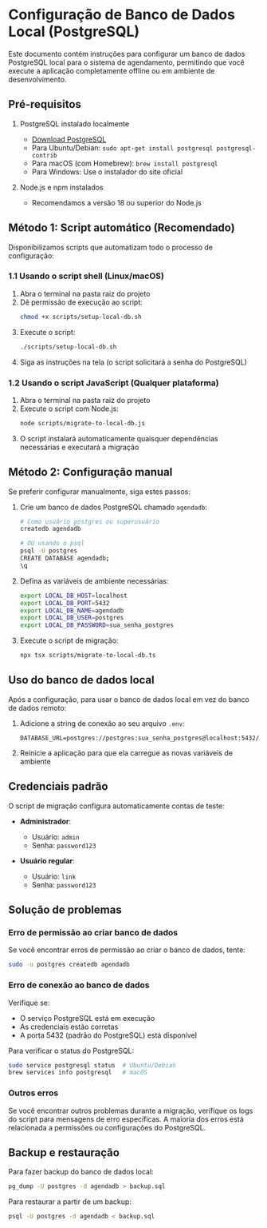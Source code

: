 # Configuração de Banco de Dados Local (PostgreSQL)

Este documento contém instruções para configurar um banco de dados PostgreSQL local para o sistema de agendamento, permitindo que você execute a aplicação completamente offline ou em ambiente de desenvolvimento.

## Pré-requisitos

1. PostgreSQL instalado localmente
   - [Download PostgreSQL](https://www.postgresql.org/download/)
   - Para Ubuntu/Debian: `sudo apt-get install postgresql postgresql-contrib`
   - Para macOS (com Homebrew): `brew install postgresql`
   - Para Windows: Use o instalador do site oficial

2. Node.js e npm instalados
   - Recomendamos a versão 18 ou superior do Node.js

## Método 1: Script automático (Recomendado)

Disponibilizamos scripts que automatizam todo o processo de configuração:

### 1.1 Usando o script shell (Linux/macOS)

1. Abra o terminal na pasta raiz do projeto
2. Dê permissão de execução ao script:
   ```bash
   chmod +x scripts/setup-local-db.sh
   ```
3. Execute o script:
   ```bash
   ./scripts/setup-local-db.sh
   ```
4. Siga as instruções na tela (o script solicitará a senha do PostgreSQL)

### 1.2 Usando o script JavaScript (Qualquer plataforma)

1. Abra o terminal na pasta raiz do projeto
2. Execute o script com Node.js:
   ```bash
   node scripts/migrate-to-local-db.js
   ```
3. O script instalará automaticamente quaisquer dependências necessárias e executará a migração

## Método 2: Configuração manual

Se preferir configurar manualmente, siga estes passos:

1. Crie um banco de dados PostgreSQL chamado `agendadb`:
   ```bash
   # Como usuário postgres ou superusuário
   createdb agendadb
   
   # OU usando o psql
   psql -U postgres
   CREATE DATABASE agendadb;
   \q
   ```

2. Defina as variáveis de ambiente necessárias:
   ```bash
   export LOCAL_DB_HOST=localhost
   export LOCAL_DB_PORT=5432
   export LOCAL_DB_NAME=agendadb
   export LOCAL_DB_USER=postgres
   export LOCAL_DB_PASSWORD=sua_senha_postgres
   ```

3. Execute o script de migração:
   ```bash
   npx tsx scripts/migrate-to-local-db.ts
   ```

## Uso do banco de dados local

Após a configuração, para usar o banco de dados local em vez do banco de dados remoto:

1. Adicione a string de conexão ao seu arquivo `.env`:
   ```
   DATABASE_URL=postgres://postgres:sua_senha_postgres@localhost:5432/agendadb
   ```

2. Reinicie a aplicação para que ela carregue as novas variáveis de ambiente

## Credenciais padrão

O script de migração configura automaticamente contas de teste:

- **Administrador**: 
  - Usuário: `admin`
  - Senha: `password123`

- **Usuário regular**: 
  - Usuário: `link`
  - Senha: `password123`

## Solução de problemas

### Erro de permissão ao criar banco de dados

Se você encontrar erros de permissão ao criar o banco de dados, tente:

```bash
sudo -u postgres createdb agendadb
```

### Erro de conexão ao banco de dados

Verifique se:
- O serviço PostgreSQL está em execução
- As credenciais estão corretas
- A porta 5432 (padrão do PostgreSQL) está disponível

Para verificar o status do PostgreSQL:
```bash
sudo service postgresql status  # Ubuntu/Debian
brew services info postgresql   # macOS
```

### Outros erros

Se você encontrar outros problemas durante a migração, verifique os logs do script para mensagens de erro específicas. A maioria dos erros está relacionada a permissões ou configurações do PostgreSQL.

## Backup e restauração

Para fazer backup do banco de dados local:

```bash
pg_dump -U postgres -d agendadb > backup.sql
```

Para restaurar a partir de um backup:

```bash
psql -U postgres -d agendadb < backup.sql
```